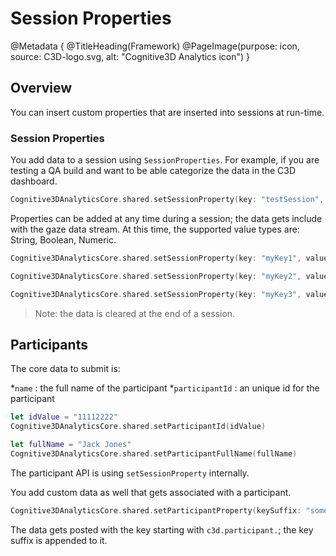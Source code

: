 # Session Properties

@Metadata {
   @TitleHeading(Framework)
   @PageImage(purpose: icon, source: C3D-logo.svg, alt: "Cognitive3D Analytics icon")
}

## Overview

You can insert custom properties that are inserted into sessions at run-time.

### Session Properties

You add data to a session using `SessionProperties`.  For example, if you are testing a QA build and want to be able categorize the data in the C3D dashboard.


```swift
Cognitive3DAnalyticsCore.shared.setSessionProperty(key: "testSession", value: True)
```


Properties can be added at any time during a session; the data gets include with the gaze data stream.  At this time, the supported value types are: String, Boolean, Numeric.


```swift
Cognitive3DAnalyticsCore.shared.setSessionProperty(key: "myKey1", value: "Jibber Jabber")
```

```swift
Cognitive3DAnalyticsCore.shared.setSessionProperty(key: "myKey2", value: True)
```

```swift
Cognitive3DAnalyticsCore.shared.setSessionProperty(key: "myKey3", value: 42)
```


> Note: the data is cleared at the end of a session.


## Participants

The core data to submit is:

  *`name` : the full name of the participant
  *`participantId` : an unique id for the participant

```swift
let idValue = "11112222"
Cognitive3DAnalyticsCore.shared.setParticipantId(idValue)
```

```swift
let fullName = "Jack Jones"
Cognitive3DAnalyticsCore.shared.setParticipantFullName(fullName)
```
 
The participant API is using `setSessionProperty` internally.


You add custom data as well that gets associated with a participant.

```swift
Cognitive3DAnalyticsCore.shared.setParticipantProperty(keySuffix: "someAttribute", value: "someValue")
```

The data gets posted with the key starting with `c3d.participant.`; the key suffix is appended to it.


